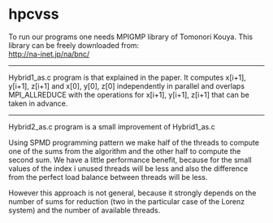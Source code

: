 # hpcvss


To run our programs one needs MPIGMP library of Tomonori Kouya. This library can be freely downloaded from:   
http://na-inet.jp/na/bnc/

------------------------------------------------------------------------------
Hybrid1_as.c program is that explained in the paper. It computes x[i+1], y[i+1], z[i+1] and  x[0], y[0], z[0] independently in parallel and overlaps MPI_ALLREDUCE with the operations for x[i+1], y[i+1], z[i+1] that can be taken in advance.


------------------------------------------------------------------------------
Hybrid2_as.c program is a small improvement of Hybrid1_as.c

Using SPMD programming pattern we make half of the threads to compute one of the sums from the algorithm and the other half to compute the second sum. We have a little performance benefit, because for the small values of the index i unused threads will be less and also the difference from the perfect load balance between threads will be less. 

However this approach is not general, because it strongly depends
on the number of sums for reduction (two in the particular case of the Lorenz system) and the number of available threads.
